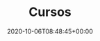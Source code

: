 ---
title : "Cursos"
description: "Cursos adicionales"
lead: ""
date: 2020-10-06T08:48:45+00:00
lastmod:
  - :git
  - lastmod
  - date
  - publishDate
draft: false
weight: 20
images: []
---